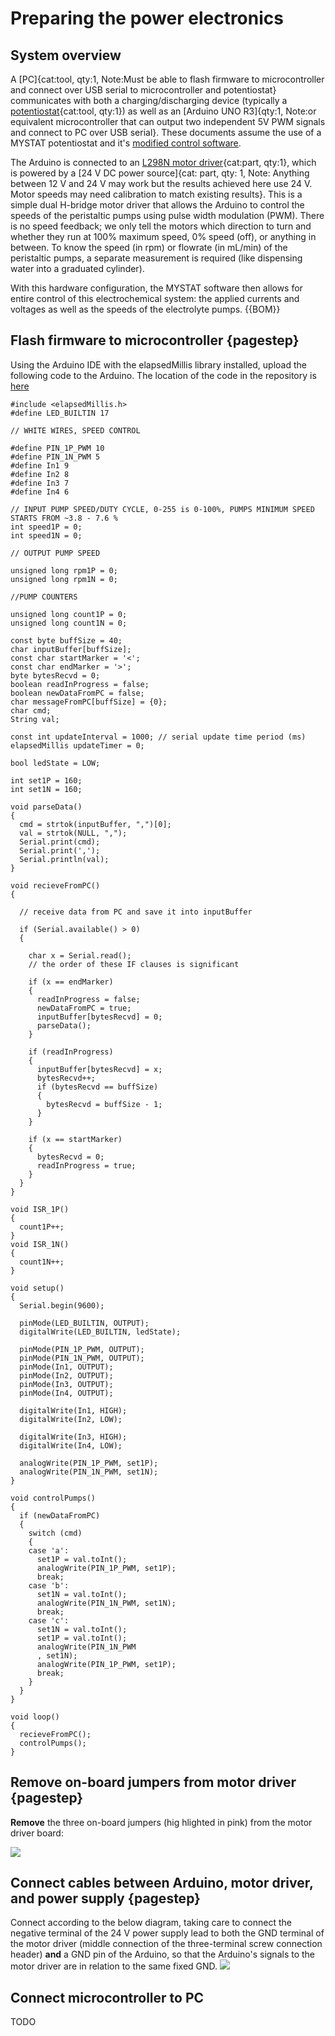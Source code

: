 # Preparing the power electronics

## System overview

A [PC]{cat:tool, qty:1, Note:Must be able to flash firmware to microcontroller and connect over USB serial to microcontroller and potentiostat} communicates with both a charging/discharging device (typically a [potentiostat](pstat.md){cat:tool, qty:1}) as well as an [Arduino UNO R3]{qty:1, Note:or equivalent microcontroller that can output two independent 5V PWM signals and connect to PC over USB serial}. These documents assume the use of a MYSTAT potentiostat and it's [modified control software](https://codeberg.org/FBRC/mystat/).

The Arduino is connected to an [L298N motor driver](drivers.md){cat:part, qty:1}, which is powered by a [24 V DC power source]{cat: part, qty: 1, Note: Anything between 12 V and 24 V may work but the results achieved here use 24 V. Motor speeds may need calibration to match existing results}. This is a simple dual H-bridge motor driver that allows the Arduino to control the speeds of the peristaltic pumps using pulse width modulation (PWM). There is no speed feedback; we only tell the motors which direction to turn and whether they run at 100% maximum speed, 0% speed (off), or anything in between. To know the speed (in rpm) or flowrate (in mL/min) of the peristaltic pumps, a separate measurement is required (like dispensing water into a graduated cylinder).

With this hardware configuration, the MYSTAT software then allows for entire control of this electrochemical system: the applied currents and voltages as well as the speeds of the electrolyte pumps.
{{BOM}}

## Flash firmware to microcontroller {pagestep}

Using the Arduino IDE with the elapsedMillis library installed, upload the following code to the Arduino. The location of the code in the repository is [here](https://codeberg.org/FBRC/RFB-dev-kit/src/branch/main/firmware/ArduinoUnoR3_MotorControl.ino)

```{.c++}
#include <elapsedMillis.h>
#define LED_BUILTIN 17

// WHITE WIRES, SPEED CONTROL

#define PIN_1P_PWM 10
#define PIN_1N_PWM 5
#define In1 9
#define In2 8
#define In3 7
#define In4 6

// INPUT PUMP SPEED/DUTY CYCLE, 0-255 is 0-100%, PUMPS MINIMUM SPEED STARTS FROM ~3.8 - 7.6 %
int speed1P = 0;
int speed1N = 0;

// OUTPUT PUMP SPEED

unsigned long rpm1P = 0;
unsigned long rpm1N = 0;

//PUMP COUNTERS

unsigned long count1P = 0;
unsigned long count1N = 0;

const byte buffSize = 40;
char inputBuffer[buffSize];
const char startMarker = '<';
const char endMarker = '>';
byte bytesRecvd = 0;
boolean readInProgress = false;
boolean newDataFromPC = false;
char messageFromPC[buffSize] = {0};
char cmd;
String val;

const int updateInterval = 1000; // serial update time period (ms)
elapsedMillis updateTimer = 0;

bool ledState = LOW;

int set1P = 160;
int set1N = 160;

void parseData()
{
  cmd = strtok(inputBuffer, ",")[0];
  val = strtok(NULL, ",");
  Serial.print(cmd);
  Serial.print(',');
  Serial.println(val);
}

void recieveFromPC()
{

  // receive data from PC and save it into inputBuffer

  if (Serial.available() > 0)
  {

    char x = Serial.read();
    // the order of these IF clauses is significant

    if (x == endMarker)
    {
      readInProgress = false;
      newDataFromPC = true;
      inputBuffer[bytesRecvd] = 0;
      parseData();
    }

    if (readInProgress)
    {
      inputBuffer[bytesRecvd] = x;
      bytesRecvd++;
      if (bytesRecvd == buffSize)
      {
        bytesRecvd = buffSize - 1;
      }
    }

    if (x == startMarker)
    {
      bytesRecvd = 0;
      readInProgress = true;
    }
  }
}

void ISR_1P()
{
  count1P++;
}
void ISR_1N()
{
  count1N++;
}

void setup()
{
  Serial.begin(9600);

  pinMode(LED_BUILTIN, OUTPUT);
  digitalWrite(LED_BUILTIN, ledState);

  pinMode(PIN_1P_PWM, OUTPUT);
  pinMode(PIN_1N_PWM, OUTPUT);
  pinMode(In1, OUTPUT);
  pinMode(In2, OUTPUT);
  pinMode(In3, OUTPUT);
  pinMode(In4, OUTPUT);

  digitalWrite(In1, HIGH);
  digitalWrite(In2, LOW);

  digitalWrite(In3, HIGH);
  digitalWrite(In4, LOW);

  analogWrite(PIN_1P_PWM, set1P);
  analogWrite(PIN_1N_PWM, set1N);
}

void controlPumps()
{
  if (newDataFromPC)
  {
    switch (cmd)
    {
    case 'a':
      set1P = val.toInt();
      analogWrite(PIN_1P_PWM, set1P);
      break;
    case 'b':
      set1N = val.toInt();
      analogWrite(PIN_1N_PWM, set1N);
      break;
    case 'c':
      set1N = val.toInt();
      set1P = val.toInt();
      analogWrite(PIN_1N_PWM
      , set1N);
      analogWrite(PIN_1P_PWM, set1P);
      break;
    }
  }
}

void loop()
{
  recieveFromPC();
  controlPumps();
}

```

## Remove on-board jumpers from motor driver {pagestep}

**Remove** the three on-board jumpers (hig hlighted in pink) from the motor driver board:

![](images/Screenshot_20240703_221706.png)

## Connect cables between Arduino, motor driver, and power supply {pagestep}

Connect according to the below diagram, taking care to connect the negative terminal of the 24 V power supply lead to both the GND terminal of the motor driver (middle connection of the three-terminal screw connection header) **and** a GND pin of the Arduino, so that the Arduino's signals to the motor driver are in relation to the same fixed GND.
![](images/test.jpg)

## Connect microcontroller to PC

TODO




